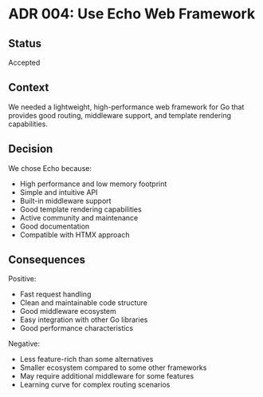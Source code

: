 # ADR 004: Use Echo Web Framework

## Status
Accepted

## Context
We needed a lightweight, high-performance web framework for Go that provides good routing, middleware support, and template rendering capabilities.

## Decision
We chose Echo because:
- High performance and low memory footprint
- Simple and intuitive API
- Built-in middleware support
- Good template rendering capabilities
- Active community and maintenance
- Good documentation
- Compatible with HTMX approach

## Consequences
Positive:
- Fast request handling
- Clean and maintainable code structure
- Good middleware ecosystem
- Easy integration with other Go libraries
- Good performance characteristics

Negative:
- Less feature-rich than some alternatives
- Smaller ecosystem compared to some other frameworks
- May require additional middleware for some features
- Learning curve for complex routing scenarios 